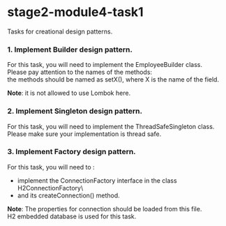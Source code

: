 # stage2-module4-task1
Tasks for creational design patterns.

### 1. Implement Builder design pattern.

For this task, you will need to implement the EmployeeBuilder class.\
Please pay attention to the names of the methods:\
the methods should be named as setX(), where X is the name of the field.

**Note**: it is not allowed to use Lombok here.


### 2. Implement Singleton design pattern.

For this task, you will need to implement the ThreadSafeSingleton class.\
Please make sure your implementation is thread safe.


### 3. Implement Factory design pattern.

For this task, you will need to :
- implement the ConnectionFactory interface in the class H2ConnectionFactory\
- and its createConnection() method.

**Note**: The properties for connection should be loaded from this file.\
H2 embedded database is used for this task.
